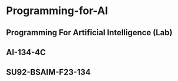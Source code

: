 # Programming-for-AI

## Programming For Artificial Intelligence (Lab)

##   AI-134-4C
##   SU92-BSAIM-F23-134
